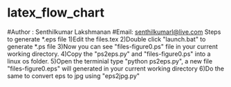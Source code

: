 # latex_flow_chart
#Author : Senthilkumar Lakshmanan
#Email: senthilkumarl@live.com
Steps to generate *.eps file
1)Edit the files.tex 
2)Double click "launch.bat" to generate *.ps file
3)Now you can see "files-figure0.ps" file in your current working directory.
4)Copy the "ps2eps.py" and "files-figure0.ps" into a linux os folder.
5)Open the terminial type "python ps2eps.py", a new file "files-figure0.eps" will generated in your current working directory
6)Do the same to convert eps to jpg using "eps2jpg.py"
